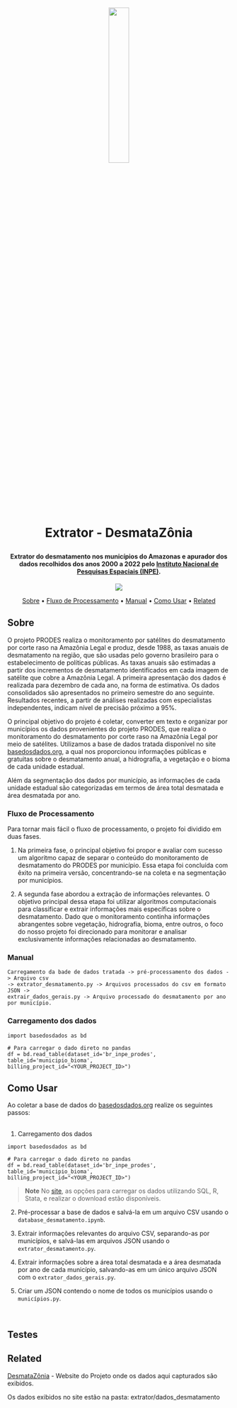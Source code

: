 
<h1 align="center">

  <a href="https://desmatazonia.netlify.app/"><img 
width=30% src="https://github.com/unb-mds/2023-2-Squad02-Desmatazonia/blob/main/licitam/public/images/logo-desmatazonia.png" /> </a>
  <br>
  Extrator - DesmataZônia
    <br>
</h1>
<h4 align="center">Extrator do desmatamento nos municípios do Amazonas e apurador dos dados recolhidos dos anos 2000 a 2022 pelo  <a href="http://terrabrasilis.dpi.inpe.br/en/home-page/" target="_blank">Instituto Nacional de Pesquisas Espaciais (INPE)</a>.</h4>

<p align="center">
    <img src="https://img.shields.io/badge/python-%230095D5.svg?&style=for-the-badge&logo=python&logoColor=white"/>
</p>

<p align="center">
  <a href="#sobre">Sobre</a> •
  <a href="#fluxo-de-processamento">Fluxo de Processamento</a> •
  <a href="#manual">Manual</a> •
  <a href="#como-usar">Como Usar</a> •
  <a href="#related">Related</a> 
</p>

## Sobre
O projeto PRODES realiza o monitoramento por satélites do desmatamento por corte raso na Amazônia Legal e produz, desde 1988, as taxas anuais de desmatamento na região, que são usadas pelo governo brasileiro para o estabelecimento de políticas públicas. As taxas anuais são estimadas a partir dos incrementos de desmatamento identificados em cada imagem de satélite que cobre a Amazônia Legal. A primeira apresentação dos dados é realizada para dezembro de cada ano, na forma de estimativa. Os dados consolidados são apresentados no primeiro semestre do ano seguinte. Resultados recentes, a partir de análises realizadas com especialistas independentes, indicam nível de precisão próximo a 95%.


O principal objetivo do projeto é coletar, converter em texto e organizar por municípios os dados provenientes do projeto PRODES, que realiza o monitoramento do desmatamento por corte raso na Amazônia Legal por meio de satélites. Utilizamos a base de dados tratada disponível no site [basedosdados.org](https://basedosdados.org/dataset/e5c87240-ecce-4856-97c5-e6b84984bf42?table=d7a76d45-c363-4494-826d-1580e997ebf0), a qual nos proporcionou informações públicas e gratuitas sobre o desmatamento anual, a hidrografia, a vegetação e o bioma de cada unidade estadual.

Além da segmentação dos dados por município, as informações de cada unidade estadual são categorizadas em termos de área total desmatada e área desmatada por ano.

### Fluxo de Processamento
Para tornar mais fácil o fluxo de processamento, o projeto foi dividido em duas fases.

1. Na primeira fase, o principal objetivo foi propor e avaliar com sucesso um algoritmo capaz de separar o conteúdo do monitoramento de desmatamento do PRODES por município. Essa etapa foi concluída com êxito na primeira versão, concentrando-se na coleta e na segmentação por municípios.

2. A segunda fase abordou a extração de informações relevantes. O objetivo principal dessa etapa foi utilizar algoritmos computacionais para classificar e extrair informações mais específicas sobre o desmatamento. Dado que o monitoramento continha informações abrangentes sobre vegetação, hidrografia, bioma, entre outros, o foco do nosso projeto foi direcionado para monitorar e analisar exclusivamente informações relacionadas ao desmatamento.


 
### Manual
```
Carregamento da bade de dados tratada -> pré-processamento dos dados -> Arquivo csv 
-> extrator_desmatamento.py -> Arquivos processados do csv em formato JSON -> 
extrair_dados_gerais.py -> Arquivo processado do desmatamento por ano por município.
```
### Carregamento dos dados
```
import basedosdados as bd

# Para carregar o dado direto no pandas
df = bd.read_table(dataset_id='br_inpe_prodes',
table_id='municipio_bioma',
billing_project_id="<YOUR_PROJECT_ID>")
```

## Como Usar
Ao coletar a base de dados do [basedosdados.org](https://basedosdados.org/dataset/e5c87240-ecce-4856-97c5-e6b84984bf42?table=d7a76d45-c363-4494-826d-1580e997ebf0) realize os seguintes passos: <br><br>
1. Carregamento dos dados<br>
```
import basedosdados as bd

# Para carregar o dado direto no pandas
df = bd.read_table(dataset_id='br_inpe_prodes',
table_id='municipio_bioma',
billing_project_id="<YOUR_PROJECT_ID>")
```
> **Note**
> No [site](https://basedosdados.org/dataset/e5c87240-ecce-4856-97c5-e6b84984bf42?table=d7a76d45-c363-4494-826d-1580e997ebf0), as opções para carregar os dados utilizando SQL, R, Stata, e realizar o download estão disponíveis.<br>
2. Pré-processar a base de dados e salvá-la em um arquivo CSV usando o `database_desmatamento.ipynb`.<br>

3. Extrair informações relevantes do arquivo CSV, separando-as por municípios, e salvá-las em arquivos JSON usando o `extrator_desmatamento.py`.<br>

4. Extrair informações sobre a área total desmatada e a área desmatada por ano de cada município, salvando-as em um único arquivo JSON com o `extrator_dados_gerais.py`.<br>

5. Criar um JSON contendo o nome de todos os municípios usando o `municípios.py`.
<br>

## Testes

## Related

[DesmataZônia](https://desmatazonia.netlify.app) - Website do Projeto onde os dados aqui capturados são exibidos.

Os dados exibidos no site estão na pasta: extrator/dados_desmatamento 
